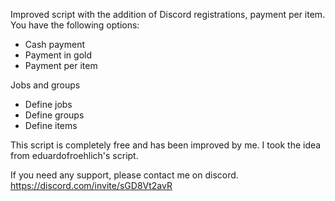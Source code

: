 Improved script with the addition of Discord registrations, payment per item.
You have the following options:
- Cash payment
- Payment in gold
- Payment per item

Jobs and groups

- Define jobs 
- Define groups
- Define items

This script is completely free and has been improved by me. I took the idea from eduardofroehlich's script.


If you need any support, please contact me on discord. 
https://discord.com/invite/sGD8Vt2avR
